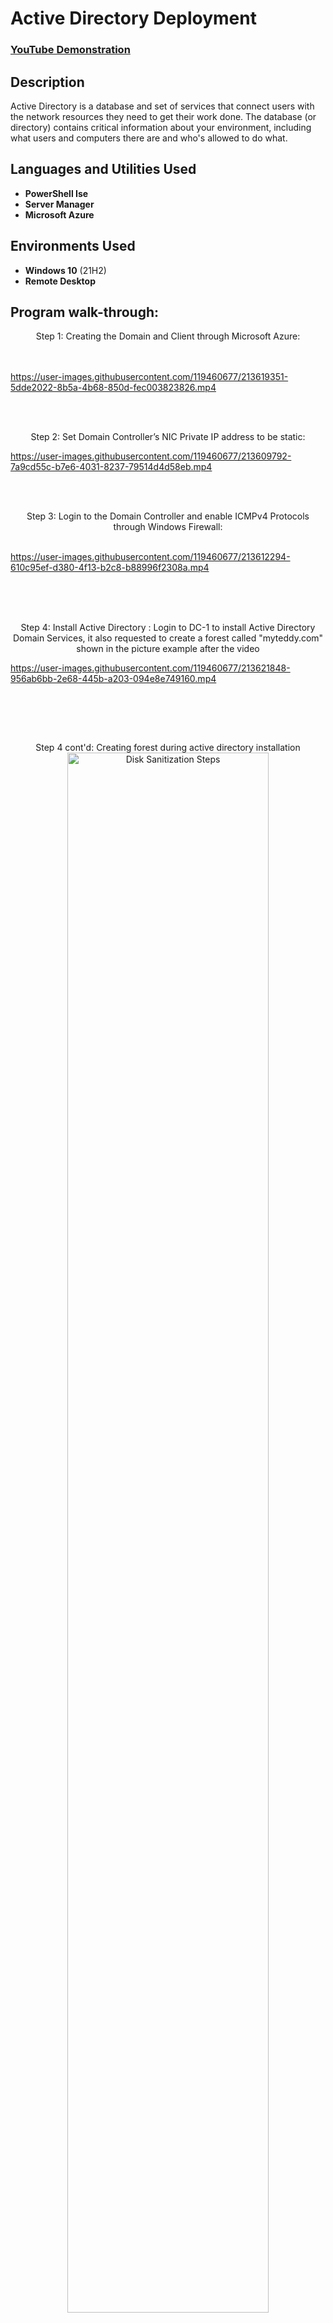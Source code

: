 <h1>Active Directory Deployment</h1>

 ### [YouTube Demonstration](https://youtu.be/7eJexJVCqJo)

<h2>Description</h2>
Active Directory is a database and set of services that connect users with the network resources they need to get their work done. The database (or directory) contains critical information about your environment, including what users and computers there are and who's allowed to do what.
<br />


<h2>Languages and Utilities Used</h2>

- <b>PowerShell Ise</b> 
- <b>Server Manager</b>
- <b>Microsoft Azure</b>
<h2>Environments Used </h2>

- <b>Windows 10</b> (21H2)
- <b>Remote Desktop</b>

<h2>Program walk-through:</h2>

<p align="center">
Step 1: Creating the Domain and Client through Microsoft Azure: <br/>
<br />
<br />


https://user-images.githubusercontent.com/119460677/213619351-5dde2022-8b5a-4b68-850d-fec003823826.mp4




<br />
<br />
<p align="center">
Step 2: Set Domain Controller’s NIC Private IP address to be static:
<br/>


https://user-images.githubusercontent.com/119460677/213609792-7a9cd55c-b7e6-4031-8237-79514d4d58eb.mp4

<br />
<br />
<p align="center">
Step 3: Login to the Domain Controller and enable ICMPv4 Protocols through Windows Firewall: <br/>
<br />

https://user-images.githubusercontent.com/119460677/213612294-610c95ef-d380-4f13-b2c8-b88996f2308a.mp4


<br />

<br />
<br />
<p align="center">
Step 4: Install Active Directory : Login to DC-1 to install Active Directory Domain Services, it also requested to create a forest called "myteddy.com" shown in the picture example after the video

 <br/>

https://user-images.githubusercontent.com/119460677/213621848-956ab6bb-2e68-445b-a203-094e8e749160.mp4
 
<br />
</p>
<br />
<br />
 <p align="center">
 Step 4 cont'd: Creating forest during active directory installation
 <img src="https://i.imgur.com/JusQXiY.png" height="80%" width="80%" alt="Disk Sanitization Steps"/>


<br />
<br />

https://user-images.githubusercontent.com/119460677/213623591-ce98c861-3f94-44cd-95ca-37e35889df54.mp4


<br />
<br />
Observe the wiped disk:  <br/>
</p>


https://user-images.githubusercontent.com/119460677/213626070-d3ef4de0-7696-4940-8257-692d417dd1fb.mp4


<br />
<br />
Observe the wiped disk:  <br/>


https://user-images.githubusercontent.com/119460677/213627540-ebfa1117-f602-40eb-9c1f-0fe5acb08e2d.mp4


</p>
<br />
<br />
Observe the wiped disk:  <br/>


https://user-images.githubusercontent.com/119460677/213628327-a2a802f5-d735-469e-af4e-60cdeda8b895.mp4


</p>
<br />
<br />
Observe the wiped disk:  <br/>
<img src="https://i.imgur.com/JusQXiY.png" height="80%" width="80%" alt="Disk Sanitization Steps"/>
</p>
